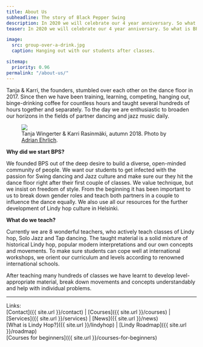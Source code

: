 ```yaml
---
title: About Us
subheadline: The story of Black Pepper Swing
description: In 2020 we will celebrate our 4 year anniversary. So what is Black Pepper Swing all about?
teaser: In 2020 we will celebrate our 4 year anniversary. So what is BPS all about?

image:
  src: group-over-a-drink.jpg
  caption: Hanging out with our students after classes.

sitemap:
  priority: 0.96
permalink: "/about-us/"
---
```


Tanja & Karri, the founders, stumbled over each other on the dance floor in 2017. Since then we have been training, learning, competing, hanging out, binge-drinking coffee for countless hours and taught several hundreds of hours together and separately. To the day we are enthusiastic to broaden our horizons in the fields of partner dancing and jazz music daily.

<figure class="article-media small-right">
  <img src="{{ site.url }}/images/tanja-karri-polaroid.png" />
  <figcaption class="text-center">Tanja Wingerter & Karri Rasinmäki, autumn 2018. Photo by <a href="https://adrianehrlich.com/" target="_blank">Adrian Ehrlich</a>.</figcaption>
</figure>

**Why did we start BPS?**

We founded BPS out of the deep desire to build a diverse, open-minded community of people. We want our students to get infected with the passion for Swing dancing and Jazz culture and make sure our they hit the dance floor right after their first couple of classes. We value technique, but we insist on freedom of style. From the beginning it has been important to us to break down gender roles and teach both partners in a couple to influence the dance equally. We also use all our resources for the further development of Lindy hop culture in Helsinki.

**What do we teach?**

Currently we are 8 wonderful teachers, who actively teach classes of Lindy hop, Solo Jazz and Tap dancing. The taught material is a solid mixture of historical Lindy hop, popular modern interpretations and our own concepts and movements. To make sure students can cope well at international workshops, we orient our curriculum and levels according to renowned international schools.

After teaching many hundreds of classes we have learnt to develop level-appropriate material, break down movements and concepts understandably and help with individual problems. 

---

Links:  
[Contact]({{ site.url }}/contact) |
[Courses]({{ site.url }}/courses) |
[Services]({{ site.url }}/services) |
[News]({{ site.url }}/news)  
[What is Lindy Hop?]({{ site.url }}/lindyhop) |
[Lindy Roadmap]({{ site.url }}/roadmap)  
[Courses for beginners]({{ site.url }}/courses-for-beginners)
